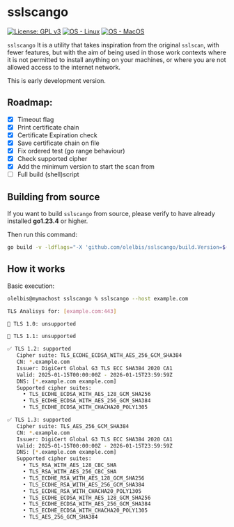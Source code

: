 # sslscango

 [![License: GPL v3](https://img.shields.io/badge/License-GPLv3-blue.svg)](https://www.gnu.org/licenses/gpl-3.0)
 [![OS - Linux](https://img.shields.io/badge/OS-Linux-blue?logo=linux&logoColor=white)](https://www.linux.org/ "Go to Linux homepage")
 [![OS - MacOS](https://img.shields.io/badge/OS-macOS-blue?logo=Apple&logoColor=white)](https://apple.com/ "Go to Apple homepage")
 

`sslscango` It is a utility that takes inspiration from the original `sslscan`, with fewer features, but with the aim of being used in those work contexts where it is not permitted to install anything on your machines, or where you are not allowed access to the internet network.

This is early development version.
## Roadmap:

- [x] Timeout flag
- [x] Print certificate chain
- [x] Certificate Expiration check
- [x] Save certificate chain on file
- [x] Fix ordered test (go range behaviour)
- [x] Check supported cipher
- [x] Add the minimum version to start the scan from
- [ ] Full build (shell)script

 ## Building from source

If you want to build `sslscango` from source, please verify to have already installed **go1.23.4** or higher.

Then run this command:

```bash
go build -v -ldflags="-X 'github.com/olelbis/sslscango/build.Version=$(cat VERSION)' -X 'github.com/olelbis/sslscango/build.BuildUser=Team sslscango' -X 'github.com/olelbis/sslscango/build.BuildTime=$(date)'" -o sslscango
```
 
 ## How it works

Basic execution:

```bash
olelbis@mymachost sslscango % sslscango --host example.com                        

TLS Analisys for: [example.com:443]

🚫 TLS 1.0: unsupported

🚫 TLS 1.1: unsupported

✅ TLS 1.2: supported
   Cipher suite: TLS_ECDHE_ECDSA_WITH_AES_256_GCM_SHA384
   CN: *.example.com
   Issuer: DigiCert Global G3 TLS ECC SHA384 2020 CA1
   Valid: 2025-01-15T00:00:00Z - 2026-01-15T23:59:59Z
   DNS: [*.example.com example.com]
   Supported cipher suites:
     • TLS_ECDHE_ECDSA_WITH_AES_128_GCM_SHA256
     • TLS_ECDHE_ECDSA_WITH_AES_256_GCM_SHA384
     • TLS_ECDHE_ECDSA_WITH_CHACHA20_POLY1305

✅ TLS 1.3: supported
   Cipher suite: TLS_AES_256_GCM_SHA384
   CN: *.example.com
   Issuer: DigiCert Global G3 TLS ECC SHA384 2020 CA1
   Valid: 2025-01-15T00:00:00Z - 2026-01-15T23:59:59Z
   DNS: [*.example.com example.com]
   Supported cipher suites:
     • TLS_RSA_WITH_AES_128_CBC_SHA
     • TLS_RSA_WITH_AES_256_CBC_SHA
     • TLS_ECDHE_RSA_WITH_AES_128_GCM_SHA256
     • TLS_ECDHE_RSA_WITH_AES_256_GCM_SHA384
     • TLS_ECDHE_RSA_WITH_CHACHA20_POLY1305
     • TLS_ECDHE_ECDSA_WITH_AES_128_GCM_SHA256
     • TLS_ECDHE_ECDSA_WITH_AES_256_GCM_SHA384
     • TLS_ECDHE_ECDSA_WITH_CHACHA20_POLY1305
     • TLS_AES_256_GCM_SHA384
   ```